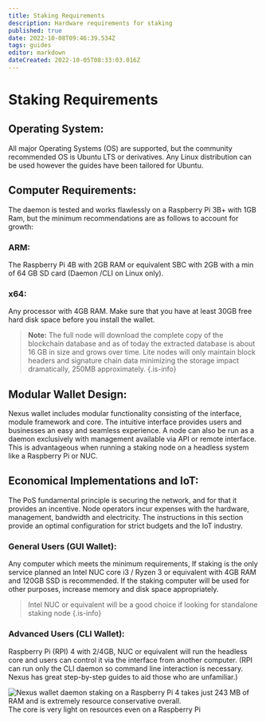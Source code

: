 ```yaml
---
title: Staking Requirements
description: Hardware requirements for staking
published: true
date: 2022-10-08T09:46:39.534Z
tags: guides
editor: markdown
dateCreated: 2022-10-05T08:33:03.016Z
---
```


# Staking Requirements

## **Operating System:**

All major Operating Systems (OS) are supported, but the community recommended OS is Ubuntu LTS or derivatives. Any Linux distribution can be used however the guides have been tailored for Ubuntu.

## **Computer Requirements:**

The daemon is tested and works flawlessly on a Raspberry Pi 3B+ with 1GB Ram, but the minimum recommendations are as follows to account for growth:

### **ARM:**

The Raspberry Pi 4B with 2GB RAM or equivalent SBC with 2GB with a min of 64 GB SD card (Daemon /CLI on Linux only).

### **x64:**

Any processor with 4GB RAM. Make sure that you have at least 30GB free hard disk space before you install the wallet.


> **Note:** The full node will download the complete copy of the blockchain database and as of today the extracted database is about 16 GB in size and grows over time. Lite nodes will only maintain block headers and signature chain data minimizing the storage impact dramatically, 250MB approximately.
{.is-info}

## **Modular Wallet Design:**

Nexus wallet includes modular functionality consisting of the interface, module framework and core. The intuitive interface provides users and businesses an easy and seamless experience. A node can also be run as a daemon exclusively with management available via API or remote interface. This is advantageous when running a staking node on a headless system like a Raspberry Pi or NUC.

## **Economical Implementations and IoT:**

The PoS fundamental principle is securing the network, and for that it provides an incentive. Node operators incur expenses with the hardware, management, bandwidth and electricity. The instructions in this section provide an optimal configuration for strict budgets and the IoT industry.

### **General Users (GUI Wallet):**&#x20;

Any computer which meets the minimum requirements, If staking is the only service planned an Intel NUC core i3 / Ryzen 3 or equivalent with 4GB RAM and 120GB SSD is recommended. If the staking computer will be used for other purposes, increase memory and disk space appropriately.


> Intel NUC or equivalent will be a good choice if looking for standalone staking node
{.is-info}



### **Advanced Users (CLI Wallet):**&#x20;

Raspberry Pi (RPI) 4 with 2/4GB, NUC or equivalent will run the headless core and users can control it via the interface from another computer. (RPI can run only the CLI daemon so command line interaction is necessary. Nexus has great step-by-step guides to aid those who are unfamiliar.)

![Nexus wallet daemon staking on a Raspberry Pi 4 takes just 243 MB of RAM and is extremely resource conservative overall.](https://nexus.io/ResourceHub/images/guide/stake-guide1.png#)The core is  very light on resources even on a Raspberry Pi 
